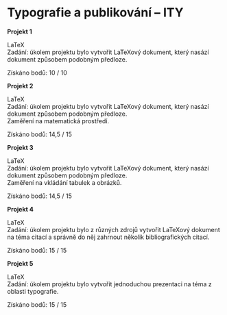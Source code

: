 # Typografie a publikování – ITY
**Projekt 1**  
  
LaTeX  
Zadání: úkolem projektu bylo vytvořit LaTeXový dokument, který nasází dokument způsobem podobným předloze.  
  
Získáno bodů: 10 / 10  
  
**Projekt 2**  
  
LaTeX  
Zadání: úkolem projektu bylo vytvořit LaTeXový dokument, který nasází dokument způsobem podobným předloze.  
Zaměření na matematická prostředí.  
  
Získáno bodů: 14,5 / 15  
  
**Projekt 3**  
  
LaTeX  
Zadání: úkolem projektu bylo vytvořit LaTeXový dokument, který nasází dokument způsobem podobným předloze.  
Zaměření na vkládání tabulek a obrázků.  
  
Získáno bodů: 14,5 / 15  
  
**Projekt 4**  
  
LaTeX  
Zadání: úkolem projektu bylo z různých zdrojů vytvořit LaTeXový dokument na téma citací a správně do něj zahrnout několik bibliografických citací.  
  
Získáno bodů: 15 / 15  
  
**Projekt 5**  
  
LaTeX  
Zadání: úkolem projektu bylo vytvořit jednoduchou prezentaci na téma z oblasti typografie.  
  
Získáno bodů: 15 / 15  
  